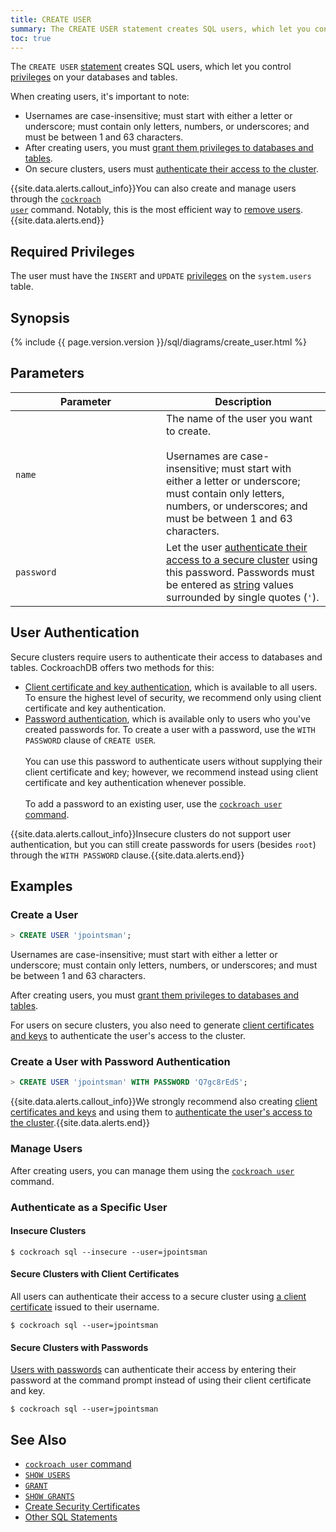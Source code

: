 ```yaml
---
title: CREATE USER
summary: The CREATE USER statement creates SQL users, which let you control privileges on your databases and tables.
toc: true
---
```


The `CREATE USER` [statement](sql-statements.html) creates SQL users, which let you control [privileges](privileges.html) on your databases and tables.

When creating users, it's important to note:

- Usernames are case-insensitive; must start with either a letter or underscore; must contain only letters, numbers, or underscores; and must be between 1 and 63 characters.
- After creating users, you must [grant them privileges to databases and tables](grant.html).
- On secure clusters, users must [authenticate their access to the cluster](#user-authentication).

{{site.data.alerts.callout_info}}You can also create and manage users through the <a href="create-and-manage-users.html"><code>cockroach user</code></a> command. Notably, this is the most efficient way to <a href="create-and-manage-users.html#remove-a-user">remove users</a>.{{site.data.alerts.end}}


## Required Privileges

The user must have the `INSERT` and `UPDATE` [privileges](privileges.html) on the `system.users` table.

## Synopsis

{% include {{ page.version.version }}/sql/diagrams/create_user.html %}

## Parameters

<style>
table td:first-child {
    min-width: 225px;
}
</style>

| Parameter | Description |
|-----------|-------------|
|`name` | The name of the user you want to create.<br><br>Usernames are case-insensitive; must start with either a letter or underscore; must contain only letters, numbers, or underscores; and must be between 1 and 63 characters.|
|`password` | Let the user [authenticate their access to a secure cluster](#user-authentication) using this password. Passwords must be entered as [string](string.html) values surrounded by single quotes (`'`).|

## User Authentication

Secure clusters require users to authenticate their access to databases and tables. CockroachDB offers two methods for this:

- [Client certificate and key authentication](#secure-clusters-with-client-certificates), which is available to all users. To ensure the highest level of security, we recommend only using client certificate and key authentication.
- [Password authentication](#secure-clusters-with-passwords), which is available only to users who you've created passwords for. To create a user with a password, use the `WITH PASSWORD` clause of `CREATE USER`. <br/><br/>You can use this password to authenticate users without supplying their client certificate and key; however, we recommend instead using client certificate and key authentication whenever possible. <br/><br/>To add a password to an existing user, use the [`cockroach user` command](create-and-manage-users.html#update-a-users-password).

{{site.data.alerts.callout_info}}Insecure clusters do not support user authentication, but you can still create passwords for users (besides <code>root</code>) through the <code>WITH PASSWORD</code> clause.{{site.data.alerts.end}}

## Examples

### Create a User

~~~ sql
> CREATE USER 'jpointsman';
~~~

Usernames are case-insensitive; must start with either a letter or underscore; must contain only letters, numbers, or underscores; and must be between 1 and 63 characters.

After creating users, you must [grant them privileges to databases and tables](grant.html).

For users on secure clusters, you also need to generate [client certificates and keys](create-security-certificates.html#create-the-certificate-and-key-pair-for-a-client) to authenticate the user's access to the cluster.

### Create a User with Password Authentication

~~~ sql
> CREATE USER 'jpointsman' WITH PASSWORD 'Q7gc8rEdS';
~~~

{{site.data.alerts.callout_info}}We strongly recommend also creating <a href="create-security-certificates.html#create-the-certificate-and-key-pair-for-a-client">client certificates and keys</a> and using them to <a href="#secure-clusters-with-client-certificates">authenticate the user's access to the cluster</a>.{{site.data.alerts.end}}

### Manage Users

After creating users, you can manage them using the [`cockroach user`](create-and-manage-users.html) command.

### Authenticate as a Specific User

#### Insecure Clusters

~~~ shell
$ cockroach sql --insecure --user=jpointsman
~~~

#### Secure Clusters with Client Certificates

All users can authenticate their access to a secure cluster using [a client certificate](create-security-certificates.html#create-the-certificate-and-key-pair-for-a-client) issued to their username.

~~~ shell
$ cockroach sql --user=jpointsman
~~~

#### Secure Clusters with Passwords

[Users with passwords](#create-a-user-with-password-authentication) can authenticate their access by entering their password at the command prompt instead of using their client certificate and key.

~~~ shell
$ cockroach sql --user=jpointsman
~~~

## See Also

- [`cockroach user` command](create-and-manage-users.html)
- [`SHOW USERS`](show-users.html)
- [`GRANT`](grant.html)
- [`SHOW GRANTS`](show-grants.html)
- [Create Security Certificates](create-security-certificates.html)
- [Other SQL Statements](sql-statements.html)
